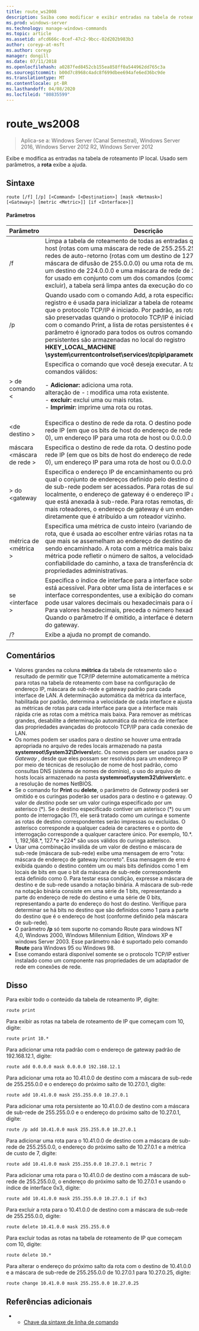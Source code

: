 ```yaml
---
title: route_ws2008
description: Saiba como modificar e exibir entradas na tabela de roteamento de IP local.
ms.prod: windows-server
ms.technology: manage-windows-commands
ms.topic: article
ms.assetid: afcd666c-0cef-47c2-9bcc-02d202b983b3
author: coreyp-at-msft
ms.author: coreyp
manager: dongill
ms.date: 07/11/2018
ms.openlocfilehash: a0287fed8452cb155ea858ff0a544962dd765c3a
ms.sourcegitcommit: b00d7c8968c4adc8f699dbee694afe6ed36bc9de
ms.translationtype: MT
ms.contentlocale: pt-BR
ms.lasthandoff: 04/08/2020
ms.locfileid: "80835599"
---
```

# <a name="route_ws2008"></a>route_ws2008

>Aplica-se a: Windows Server (Canal Semestral), Windows Server 2016, Windows Server 2012 R2, Windows Server 2012

Exibe e modifica as entradas na tabela de roteamento IP local. Usado sem parâmetros, a **rota** exibe a ajuda.   

## <a name="syntax"></a>Sintaxe  
```  
route [/f] [/p] [<Command> [<Destination>] [mask <Netmask>] [<Gateway>] [metric <Metric>]] [if <Interface>]]  
```  

#### <a name="parameters"></a>Parâmetros  

|Parâmetro|Descrição|  
|-------|--------|  
|/f|Limpa a tabela de roteamento de todas as entradas que não são rotas de host (rotas com uma máscara de rede de 255.255.255.255), a rota de redes de auto-retorno (rotas com um destino de 127.0.0.0 e uma máscara de difusão de 255.0.0.0) ou uma rota de multicast (rotas com um destino de 224.0.0.0 e uma máscara de rede de 240.0.0.0). Se isso for usado em conjunto com um dos comandos (como adicionar, alterar ou excluir), a tabela será limpa antes da execução do comando.|  
|/p|Quando usado com o comando Add, a rota especificada é adicionada ao registro e é usada para inicializar a tabela de roteamento de IP sempre que o protocolo TCP/IP é iniciado. Por padrão, as rotas adicionadas não são preservadas quando o protocolo TCP/IP é iniciado. Quando usado com o comando Print, a lista de rotas persistentes é exibida. Esse parâmetro é ignorado para todos os outros comandos. As rotas persistentes são armazenadas no local do registro **HKEY_LOCAL_MACHINE \system\currentcontrolset\services\tcpip\parameters\persistentroutes**.|  
|> de comando \<|Especifica o comando que você deseja executar. A tabela a seguir lista os comandos válidos:<p>-   **Adicionar:** adiciona uma rota.<br />alteração de -    **:** modifica uma rota existente.<br />-   **excluir:** exclui uma ou mais rotas.<br />-   **Imprimir:** imprime uma rota ou rotas.|  
|\<de destino >|Especifica o destino de rede da rota. O destino pode ser um endereço de rede IP (em que os bits de host do endereço de rede são definidos como 0), um endereço IP para uma rota de host ou 0.0.0.0 para a rota padrão.|  
|máscara \<máscara de rede >|Especifica o destino de rede da rota. O destino pode ser um endereço de rede IP (em que os bits de host do endereço de rede são definidos como 0), um endereço IP para uma rota de host ou 0.0.0.0 para a rota padrão.|  
|> do \<gateway|Especifica o endereço IP de encaminhamento ou próximo salto sobre o qual o conjunto de endereços definido pelo destino de rede e a máscara de sub-rede podem ser acessados. Para rotas de sub-rede conectadas localmente, o endereço de gateway é o endereço IP atribuído à interface que está anexada à sub-rede. Para rotas remotas, disponíveis em um ou mais roteadores, o endereço de gateway é um endereço IP acessível diretamente que é atribuído a um roteador vizinho.|  
|métrica de \<métrica >|Especifica uma métrica de custo inteiro (variando de 1 a 9999) para a rota, que é usada ao escolher entre várias rotas na tabela de roteamento que mais se assemelham ao endereço de destino de um pacote que está sendo encaminhado. A rota com a métrica mais baixa é escolhida. A métrica pode refletir o número de saltos, a velocidade do caminho, a confiabilidade do caminho, a taxa de transferência do caminho ou as propriedades administrativas.|  
|se \<interface >|Especifica o índice de interface para a interface sobre a qual o destino está acessível. Para obter uma lista de interfaces e seus índices de interface correspondentes, use a exibição do comando Route Print. Você pode usar valores decimais ou hexadecimais para o índice de interface. Para valores hexadecimais, preceda o número hexadecimal com 0x. Quando o parâmetro If é omitido, a interface é determinada do endereço do gateway.|  
|/?|Exibe a ajuda no prompt de comando.|  

## <a name="remarks"></a>Comentários  
- Valores grandes na coluna **métrica** da tabela de roteamento são o resultado de permitir que TCP/IP determine automaticamente a métrica para rotas na tabela de roteamento com base na configuração de endereço IP, máscara de sub-rede e gateway padrão para cada interface de LAN. A determinação automática da métrica da interface, habilitada por padrão, determina a velocidade de cada interface e ajusta as métricas de rotas para cada interface para que a interface mais rápida crie as rotas com a métrica mais baixa. Para remover as métricas grandes, desabilite a determinação automática da métrica de interface das propriedades avançadas do protocolo TCP/IP para cada conexão de LAN.  
- Os nomes podem ser usados para o *destino* se houver uma entrada apropriada no arquivo de redes locais armazenado na pasta <strong>systemroot\System32\Drivers\\</strong>etc. Os nomes podem ser usados para o *Gateway* , desde que eles possam ser resolvidos para um endereço IP por meio de técnicas de resolução de nome de host padrão, como consultas DNS (sistema de nomes de domínio), o uso do arquivo de hosts locais armazenado na pasta <strong>systemroot\system32\drivers\\</strong>etc. e a resolução de nomes NetBIOS.  
- Se o comando for **Print** ou **delete**, o parâmetro de *Gateway* poderá ser omitido e os curingas poderão ser usados para o destino e o gateway. O valor de *destino* pode ser um valor curinga especificado por um asterisco (*). Se o destino especificado contiver um asterisco (\*) ou um ponto de interrogação (?), ele será tratado como um curinga e somente as rotas de destino correspondentes serão impressas ou excluídas. O asterisco corresponde a qualquer cadeia de caracteres e o ponto de interrogação corresponde a qualquer caractere único. Por exemplo, 10.\*. 1, 192,168.\*, 127.\*e \*224\* são usos válidos do curinga asterisco.  
- Usar uma combinação inválida de um valor de destino e máscara de sub-rede (máscara de sub-rede) exibe uma mensagem de erro "rota: máscara de endereço de gateway incorreto". Essa mensagem de erro é exibida quando o destino contém um ou mais bits definidos como 1 em locais de bits em que o bit da máscara de sub-rede correspondente está definido como 0. Para testar essa condição, expresse a máscara de destino e de sub-rede usando a notação binária. A máscara de sub-rede na notação binária consiste em uma série de 1 bits, representando a parte do endereço de rede do destino e uma série de 0 bits, representando a parte do endereço do host do destino. Verifique para determinar se há bits no destino que são definidos como 1 para a parte do destino que é o endereço de host (conforme definido pela máscara de sub-rede).  
- O parâmetro **/p** só tem suporte no comando Route para windows NT 4,0, Windows 2000, Windows Millennium Edition, Windows XP e windows Server 2003. Esse parâmetro não é suportado pelo comando **Route** para Windows 95 ou Windows 98.  
- Esse comando estará disponível somente se o protocolo TCP/IP estiver instalado como um componente nas propriedades de um adaptador de rede em conexões de rede.  

## <a name="examples"></a><a name="BKMK_Examples"></a>Disso  
Para exibir todo o conteúdo da tabela de roteamento IP, digite:  
```  
route print  
```  
Para exibir as rotas na tabela de roteamento de IP que começam com 10, digite:  
```  
route print 10.*  
```  
Para adicionar uma rota padrão com o endereço de gateway padrão de 192.168.12.1, digite:  
```  
route add 0.0.0.0 mask 0.0.0.0 192.168.12.1  
```  
Para adicionar uma rota ao 10.41.0.0 de destino com a máscara de sub-rede de 255.255.0.0 e o endereço do próximo salto de 10.27.0.1, digite:  
```  
route add 10.41.0.0 mask 255.255.0.0 10.27.0.1  
```  
Para adicionar uma rota persistente ao 10.41.0.0 de destino com a máscara de sub-rede de 255.255.0.0 e o endereço do próximo salto de 10.27.0.1, digite:  
```  
route /p add 10.41.0.0 mask 255.255.0.0 10.27.0.1  
```  
Para adicionar uma rota para o 10.41.0.0 de destino com a máscara de sub-rede de 255.255.0.0, o endereço do próximo salto de 10.27.0.1 e a métrica de custo de 7, digite:  
```  
route add 10.41.0.0 mask 255.255.0.0 10.27.0.1 metric 7  
```  
Para adicionar uma rota para o 10.41.0.0 de destino com a máscara de sub-rede de 255.255.0.0, o endereço do próximo salto de 10.27.0.1 e usando o índice de interface 0x3, digite:  
```  
route add 10.41.0.0 mask 255.255.0.0 10.27.0.1 if 0x3  
```  
Para excluir a rota para o 10.41.0.0 de destino com a máscara de sub-rede de 255.255.0.0, digite:  
```  
route delete 10.41.0.0 mask 255.255.0.0  
```  
Para excluir todas as rotas na tabela de roteamento de IP que começam com 10, digite:  
```  
route delete 10.*  
```  
Para alterar o endereço do próximo salto da rota com o destino de 10.41.0.0 e a máscara de sub-rede de 255.255.0.0 de 10.27.0.1 para 10.27.0.25, digite:  
```  
route change 10.41.0.0 mask 255.255.0.0 10.27.0.25  
```  

## <a name="additional-references"></a>Referências adicionais  
-   - [Chave da sintaxe de linha de comando](command-line-syntax-key.md)  
